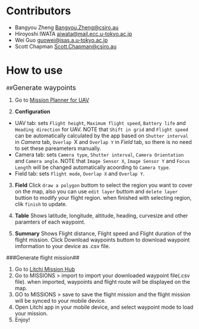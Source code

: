 
# Contributors

- Bangyou Zheng <Bangyou.Zheng@csiro.au>
- Hiroyoshi IWATA <aiwata@mail.ecc.u-tokyo.ac.jp>
- Wei Guo <guowei@isas.a.u-tokyo.ac.jp>
- Scott Chapman <Scott.Chapman@csiro.au>

# How to use

##<font size=4>Generate waypoints</font>

1. Go to [Mission Planner for UAV](https://croptsrv-cdc.it.csiro.au/shiny/users/zhe00a/missionplanner/)

2. **Configuration**
  - UAV tab: sets `Flight height`, `Maximum flight speed`, `Battery life` and `Heading direction` for UAV. NOTE that `Shift in grid` and `Flight speed` can be automatically calculated by the app based on `Shutter interval` in *Camera* tab, `Overlap `X and `Overlap Y` in *Field* tab, so there is no need to set these pareameters manually.
  - Camera tab: sets `Camera type`, `Shutter interval`, `Camera Orientation` and `Camera angle`. NOTE that `Image Sensor X`, `Image Sensor Y` and `Focus Lengt`h will be changed automatically acoording to `Camera type`.
  - Field tab: sets `Flight mode`, `Overlap X` and `Overlap Y`.

3. **Field** 
  Click `draw a polygon` buttom to select the region you want to cover on the map, also you can use `edit layer` buttom and `delete layer` buttion to modify your flight region. when finished with selecting region, clik `finish` to update.

4. **Table**
  Shows latitude, longitude, altitude, heading, curvesize and other paramters of each waypoint.

5. **Summary**
  Shows Flight distance, Flight speed and Flight duration of the flight mission. 
  Click Download waypoints buttom to download waypoint imformation to your device as .csv file.

###Generate flight mission##

1. Go to [Litchi Mission Hub](https://flylitchi.com/hub)
2. Go to MISSIONS > import to import your downloaded waypoint file(.csv file). when imported, waypoints and flight route will be displayed on the map.
3. GO to MISSIONS > save to save the flight mission and the flight mission will be synced to your mobile device.
4. Open Litchi app in your mobile device, and select waypoint mode to load your mission.
5. Enjoy!
